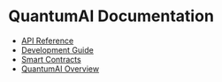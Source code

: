 # QuantumAI Documentation

- [API Reference](docs/api/README.md)
- [Development Guide](docs/guides/development.md)
- [Smart Contracts](docs/contracts/README.md)
- [QuantumAI Overview](docs/README.md)

